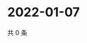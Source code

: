 # 2022-01-07

共 0 条

<!-- BEGIN WEIBO -->
<!-- 最后更新时间 Fri Jan 07 2022 20:19:54 GMT+0800 (China Standard Time) -->

<!-- END WEIBO -->
